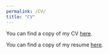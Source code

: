 ```yaml
---
permalink: /CV/
title: "CV"
---
```



You can find a copy of my CV [here](https://www.dropbox.com/scl/fi/fph9pn8pc8tegzh8ft3dq/CV_Weller.pdf?dl=0&rlkey=kcutgy7kjyae4gmc5k9pt0tnt).

You can find a copy of my resume [here](https://www.dropbox.com/s/yro43zsrc0ph7ld/Weller_Resume.pdf?dl=0).


